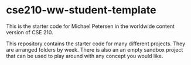 # cse210-ww-student-template
This is the starter code for Michael Petersen in the worldwide content version of CSE 210. 

This repository contains the starter code for many different projects. They are arranged folders by week. There is also an an empty sandbox project that can be used to play around with any concept you would like.
